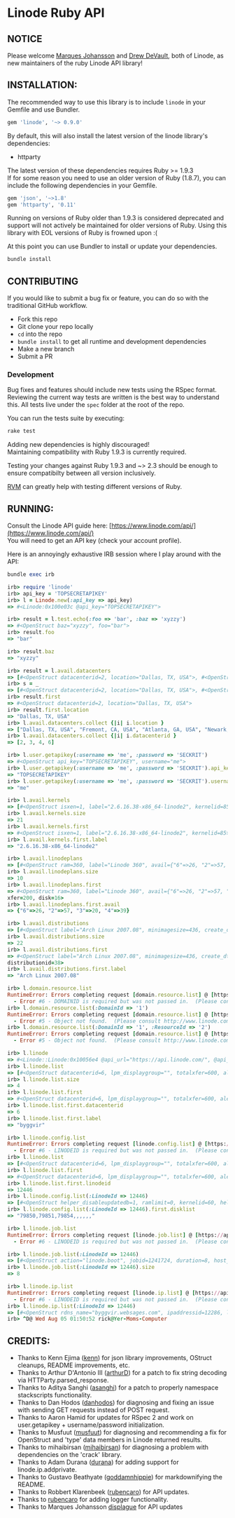 # Linode Ruby API

## NOTICE

Please welcome [Marques Johansson](https://github.com/displague) and [Drew DeVault](https://github.com/sircmpwn), 
both of Linode, as new maintainers of the ruby Linode API library!

## INSTALLATION:

The recommended way to use this library is to include `linode` in your Gemfile and use Bundler.

```ruby
gem 'linode', '~> 0.9.0'
```

By default, this will also install the latest version of the linode library's dependencies:

* httparty

The latest version of these dependencies requires Ruby >= 1.9.3  
If for some reason you need to use an older version of Ruby (1.8.7),
you can include the following dependencies in your Gemfile.

```ruby
gem 'json', '~>1.8'
gem 'httparty', '0.11'
```

Running on versions of Ruby older than 1.9.3 is considered deprecated
and support will not actively be maintained for older versions of Ruby.
Using this library with EOL versions of Ruby is frowned upon :(

At this point you can use Bundler to install or update your dependencies.

```bash
bundle install
```

## CONTRIBUTING

If you would like to submit a bug fix or feature, you can do so with the traditional GitHub workflow.

* Fork this repo
* Git clone your repo locally
* `cd` into the repo
* `bundle install` to get all runtime and development dependencies
* Make a new branch
* Submit a PR

### Development

Bug fixes and features should include new tests using the RSpec format.
Reviewing the current way tests are written is the best way to understand this.
All tests live under the `spec` folder at the root of the repo.

You can run the tests suite by executing:

```bash
rake test
```

Adding new dependencies is highly discouraged!  
Maintaining compatibility with Ruby 1.9.3 is currently required.

Testing your changes against Ruby 1.9.3 and ~> 2.3 should be enough to ensure compatibilty between all version inclusively.

[RVM](rmv.io) can greatly help with testing different versions of Ruby.

## RUNNING:

Consult the Linode API guide here: [https://www.linode.com/api/](https://www.linode.com/api/)    
You will need to get an API key (check your account profile).

Here is an annoyingly exhaustive IRB session where I play around with the API:

```ruby
bundle exec irb

irb> require 'linode'
irb> api_key = 'TOPSECRETAPIKEY'
irb> l = Linode.new(:api_key => api_key)
=> #<Linode:0x100e03c @api_key="TOPSECRETAPIKEY">

irb> result = l.test.echo(:foo => 'bar', :baz => 'xyzzy')
=> #<OpenStruct baz="xyzzy", foo="bar">
irb> result.foo
=> "bar"

irb> result.baz
=> "xyzzy"

irb> result = l.avail.datacenters
=> [#<OpenStruct datacenterid=2, location="Dallas, TX, USA">, #<OpenStruct datacenterid=3, location="Fremont, CA, USA">, #<OpenStruct datacenterid=4, location="Atlanta, GA, USA">, #<OpenStruct datacenterid=6, location="Newark, NJ, USA">]
irb> s = _
=> [#<OpenStruct datacenterid=2, location="Dallas, TX, USA">, #<OpenStruct datacenterid=3, location="Fremont, CA, USA">, #<OpenStruct datacenterid=4, location="Atlanta, GA, USA">, #<OpenStruct datacenterid=6, location="Newark, NJ, USA">]
irb> result.first
=> #<OpenStruct datacenterid=2, location="Dallas, TX, USA">
irb> result.first.location
=> "Dallas, TX, USA"
irb> l.avail.datacenters.collect {|i| i.location }
=> ["Dallas, TX, USA", "Fremont, CA, USA", "Atlanta, GA, USA", "Newark, NJ, USA"]
irb> l.avail.datacenters.collect {|i| i.datacenterid }
=> [2, 3, 4, 6]

irb> l.user.getapikey(:username => 'me', :password => 'SECKRIT')
=> #<OpenStruct api_key="TOPSECRETAPIKEY", username="me">
irb> l.user.getapikey(:username => 'me', :password => 'SECKRIT').api_key
=> "TOPSECRETAPIKEY"
irb> l.user.getapikey(:username => 'me', :password => 'SECKRIT').username
=> "me"

irb> l.avail.kernels
=> [#<OpenStruct isxen=1, label="2.6.16.38-x86_64-linode2", kernelid=85>, #<OpenStruct isxen=1, label="2.6.18.8-domU-linode7", kernelid=81>, #<OpenStruct isxen=1, label="2.6.18.8-linode10", kernelid=89>, #<OpenStruct isxen=1, label="2.6.18.8-linode16", kernelid=98>, #<OpenStruct isxen=1, label="2.6.18.8-x86_64-linode1", kernelid=86>, #<OpenStruct isxen=1, label="2.6.24.4-linode8", kernelid=84>, #<OpenStruct isxen=1, label="2.6.25-linode9", kernelid=88>, #<OpenStruct isxen=1, label="2.6.25.10-linode12", kernelid=90>, #<OpenStruct isxen=1, label="2.6.26-linode13", kernelid=91>, #<OpenStruct isxen=1, label="2.6.27.4-linode14", kernelid=93>, #<OpenStruct isxen=1, label="2.6.27.4-x86_64-linode3", kernelid=94>, #<OpenStruct isxen=1, label="2.6.28-linode15", kernelid=96>, #<OpenStruct isxen=1, label="2.6.28-x86_64-linode4", kernelid=97>, #<OpenStruct isxen=1, label="2.6.28.3-linode17", kernelid=99>, #<OpenStruct isxen=1, label="2.6.28.3-x86_64-linode5", kernelid=100>, #<OpenStruct isxen=1, label="2.6.29-linode18", kernelid=101>, #<OpenStruct isxen=1, label="2.6.29-x86_64-linode6", kernelid=102>, #<OpenStruct isxen=1, label="Latest 2.6 Series (2.6.18.8-linode16)", kernelid=60>, #<OpenStruct isxen=1, label="pv-grub-x86_32", kernelid=92>, #<OpenStruct isxen=1, label="pv-grub-x86_64", kernelid=95>, #<OpenStruct isxen=1, label="Recovery - Finnix (kernel)", kernelid=61>]
irb> l.avail.kernels.size
=> 21
irb> l.avail.kernels.first
=> #<OpenStruct isxen=1, label="2.6.16.38-x86_64-linode2", kernelid=85>
irb> l.avail.kernels.first.label
=> "2.6.16.38-x86_64-linode2"

irb> l.avail.linodeplans
=> [#<OpenStruct ram=360, label="Linode 360", avail={"6"=>26, "2"=>57, "3"=>20, "4"=>39}, price=19.95, planid=1, xfer=200, disk=16>, #<OpenStruct ram=540, label="Linode 540", avail={"6"=>11, "2"=>38, "3"=>14, "4"=>28}, price=29.95, planid=2, xfer=300, disk=24>, #<OpenStruct ram=720, label="Linode 720", avail={"6"=>13, "2"=>27, "3"=>18, "4"=>30}, price=39.95, planid=3, xfer=400, disk=32>, #<OpenStruct ram=1080, label="Linode 1080", avail={"6"=>18, "2"=>7, "3"=>9, "4"=>4}, price=59.95, planid=4, xfer=600, disk=48>, #<OpenStruct ram=1440, label="Linode 1440", avail={"6"=>14, "2"=>5, "3"=>7, "4"=>3}, price=79.95, planid=5, xfer=800, disk=64>, #<OpenStruct ram=2880, label="Linode 2880", avail={"6"=>3, "2"=>3, "3"=>3, "4"=>3}, price=159.95, planid=6, xfer=1600, disk=128>, #<OpenStruct ram=5760, label="Linode 5760", avail={"6"=>5, "2"=>6, "3"=>5, "4"=>5}, price=319.95, planid=7, xfer=2000, disk=256>, #<OpenStruct ram=8640, label="Linode 8640", avail={"6"=>5, "2"=>6, "3"=>5, "4"=>5}, price=479.95, planid=8, xfer=2000, disk=384>, #<OpenStruct ram=11520, label="Linode 11520", avail={"6"=>5, "2"=>6, "3"=>5, "4"=>5}, price=639.95, planid=9, xfer=2000, disk=512>, #<OpenStruct ram=14400, label="Linode 14400", avail={"6"=>5, "2"=>6, "3"=>5, "4"=>5}, price=799.95, planid=10, xfer=2000, disk=640>]
irb> l.avail.linodeplans.size
=> 10
irb> l.avail.linodeplans.first
=> #<OpenStruct ram=360, label="Linode 360", avail={"6"=>26, "2"=>57, "3"=>20, "4"=>39}, price=19.95, planid=1,
xfer=200, disk=16>
irb> l.avail.linodeplans.first.avail
=> {"6"=>26, "2"=>57, "3"=>20, "4"=>39}

irb> l.avail.distributions
=> [#<OpenStruct label="Arch Linux 2007.08", minimagesize=436, create_dt="2007-10-24 00:00:00.0", is64bit=0, distributionid=38>, #<OpenStruct label="Centos 5.0", minimagesize=594, create_dt="2007-04-27 00:00:00.0", is64bit=0, distributionid=32>, #<OpenStruct label="Centos 5.2", minimagesize=950, create_dt="2008-11-30 00:00:00.0", is64bit=0, distributionid=46>, #<OpenStruct label="Centos 5.2 64bit", minimagesize=980, create_dt="2008-11-30 00:00:00.0", is64bit=1, distributionid=47>, #<OpenStruct label="Debian 4.0", minimagesize=200, create_dt="2007-04-18 00:00:00.0", is64bit=0, distributionid=28>, #<OpenStruct label="Debian 4.0 64bit", minimagesize=220, create_dt="2008-12-02 00:00:00.0", is64bit=1, distributionid=48>, #<OpenStruct label="Debian 5.0", minimagesize=200, create_dt="2009-02-19 00:00:00.0", is64bit=0, distributionid=50>, #<OpenStruct label="Debian 5.0 64bit", minimagesize=300, create_dt="2009-02-19 00:00:00.0", is64bit=1, distributionid=51>, #<OpenStruct label="Fedora 8", minimagesize=740, create_dt="2007-11-09 00:00:00.0", is64bit=0, distributionid=40>, #<OpenStruct label="Fedora 9", minimagesize=1175, create_dt="2008-06-09 15:15:21.0", is64bit=0, distributionid=43>, #<OpenStruct label="Gentoo 2007.0", minimagesize=1800, create_dt="2007-08-29 00:00:00.0", is64bit=0, distributionid=35>, #<OpenStruct label="Gentoo 2008.0", minimagesize=1500, create_dt="2009-03-20 00:00:00.0", is64bit=0, distributionid=52>, #<OpenStruct label="Gentoo 2008.0 64bit", minimagesize=2500, create_dt="2009-04-04 00:00:00.0", is64bit=1, distributionid=53>, #<OpenStruct label="OpenSUSE 11.0", minimagesize=850, create_dt="2008-08-21 08:32:16.0", is64bit=0, distributionid=44>, #<OpenStruct label="Slackware 12.0", minimagesize=315, create_dt="2007-07-16 00:00:00.0", is64bit=0, distributionid=34>, #<OpenStruct label="Slackware 12.2", minimagesize=500, create_dt="2009-04-04 00:00:00.0", is64bit=0, distributionid=54>, #<OpenStruct label="Ubuntu 8.04 LTS", minimagesize=400, create_dt="2008-04-23 15:11:29.0", is64bit=0, distributionid=41>, #<OpenStruct label="Ubuntu 8.04 LTS 64bit", minimagesize=350, create_dt="2008-06-03 12:51:11.0", is64bit=1, distributionid=42>, #<OpenStruct label="Ubuntu 8.10", minimagesize=220, create_dt="2008-10-30 23:23:03.0", is64bit=0, distributionid=45>, #<OpenStruct label="Ubuntu 8.10 64bit", minimagesize=230, create_dt="2008-12-02 00:00:00.0", is64bit=1, distributionid=49>, #<OpenStruct label="Ubuntu 9.04", minimagesize=350, create_dt="2009-04-23 00:00:00.0", is64bit=0, distributionid=55>, #<OpenStruct label="Ubuntu 9.04 64bit", minimagesize=350, create_dt="2009-04-23 00:00:00.0", is64bit=1, distributionid=56>]
irb> l.avail.distributions.size
=> 22
irb> l.avail.distributions.first
=> #<OpenStruct label="Arch Linux 2007.08", minimagesize=436, create_dt="2007-10-24 00:00:00.0", is64bit=0,
distributionid=38>
irb> l.avail.distributions.first.label
=> "Arch Linux 2007.08"

irb> l.domain.resource.list
RuntimeError: Errors completing request [domain.resource.list] @ [https://api.linode.com/] with data [{}]:
  - Error #6 - DOMAINID is required but was not passed in.  (Please consult http://www.linode.com/api/dns/domain.resource.list)
irb> l.domain.resource.list(:DomainId => '1')
RuntimeError: Errors completing request [domain.resource.list] @ [https://api.linode.com/] with data [{:DomainId=>"1"}]:
  - Error #5 - Object not found.  (Please consult http://www.linode.com/api/dns/domain.resource.list)
irb> l.domain.resource.list(:DomainId => '1', :ResourceId => '2')
RuntimeError: Errors completing request [domain.resource.list] @ [https://api.linode.com/] with data [{:DomainId=>"1", :ResourceId=>"2"}]:
  - Error #5 - Object not found.  (Please consult http://www.linode.com/api/dns/domain.resource.list)

irb> l.linode
=> #<Linode::Linode:0x10056e4 @api_url="https://api.linode.com/", @api_key="TOPSECRETAPIKEY">
irb> l.linode.list
=> [#<OpenStruct datacenterid=6, lpm_displaygroup="", totalxfer=600, alert_bwquota_enabled=1, alert_diskio_enabled=1, watchdog=1, alert_cpu_threshold=90, alert_bwout_threshold=5, backupsenabled=0, backupweeklyday="", status=1, alert_cpu_enabled=1, label="byggvir", totalram=1080, backupwindow=0, alert_diskio_threshold=300, alert_bwin_threshold=5, alert_bwquota_threshold=80, linodeid=12446, totalhd=49152, alert_bwin_enabled=1, alert_bwout_enabled=1>, #<OpenStruct datacenterid=4, lpm_displaygroup="", totalxfer=200, alert_bwquota_enabled=1, alert_diskio_enabled=1, watchdog=1, alert_cpu_threshold=90, alert_bwout_threshold=5, backupsenabled=0, backupweeklyday="", status=1, alert_cpu_enabled=1, label="bragi", totalram=360, backupwindow=0, alert_diskio_threshold=300, alert_bwin_threshold=5, alert_bwquota_threshold=80, linodeid=15418, totalhd=16384, alert_bwin_enabled=1, alert_bwout_enabled=1>, #<OpenStruct datacenterid=2, lpm_displaygroup="", totalxfer=200, alert_bwquota_enabled=1, alert_diskio_enabled=1, watchdog=1, alert_cpu_threshold=90, alert_bwout_threshold=5, backupsenabled=0, backupweeklyday="", status=1, alert_cpu_enabled=1, label="nerthus", totalram=360, backupwindow=0, alert_diskio_threshold=300, alert_bwin_threshold=5, alert_bwquota_threshold=80, linodeid=15419, totalhd=16384, alert_bwin_enabled=1, alert_bwout_enabled=1>, #<OpenStruct datacenterid=3, lpm_displaygroup="", totalxfer=200, alert_bwquota_enabled=1, alert_diskio_enabled=1, watchdog=1, alert_cpu_threshold=90, alert_bwout_threshold=5, backupsenabled=0, backupweeklyday=0, status=1, alert_cpu_enabled=1, label="hoenir", totalram=360, backupwindow=0, alert_diskio_threshold=500, alert_bwin_threshold=5, alert_bwquota_threshold=80, linodeid=24405, totalhd=16384, alert_bwin_enabled=1, alert_bwout_enabled=1>]
irb> l.linode.list.size
=> 4
irb> l.linode.list.first
=> #<OpenStruct datacenterid=6, lpm_displaygroup="", totalxfer=600, alert_bwquota_enabled=1, alert_diskio_enabled=1, watchdog=1, alert_cpu_threshold=90, alert_bwout_threshold=5, backupsenabled=0, backupweeklyday="", status=1, alert_cpu_enabled=1, label="byggvir", totalram=1080, backupwindow=0, alert_diskio_threshold=300, alert_bwin_threshold=5, alert_bwquota_threshold=80, linodeid=12446, totalhd=49152, alert_bwin_enabled=1, alert_bwout_enabled=1>
irb> l.linode.list.first.datacenterid
=> 6
irb> l.linode.list.first.label
=> "byggvir"

irb> l.linode.config.list
RuntimeError: Errors completing request [linode.config.list] @ [https://api.linode.com/] with data [{}]:
  - Error #6 - LINODEID is required but was not passed in.  (Please consult http://www.linode.com/api/linode/linode.config.list)
irb> l.linode.list
=> [#<OpenStruct datacenterid=6, lpm_displaygroup="", totalxfer=600, alert_bwquota_enabled=1, alert_diskio_enabled=1, watchdog=1, alert_cpu_threshold=90, alert_bwout_threshold=5, backupsenabled=0, backupweeklyday="", status=1, alert_cpu_enabled=1, label="byggvir", totalram=1080, backupwindow=0, alert_diskio_threshold=300, alert_bwin_threshold=5, alert_bwquota_threshold=80, linodeid=12446, totalhd=49152, alert_bwin_enabled=1, alert_bwout_enabled=1>, #<OpenStruct datacenterid=4, lpm_displaygroup="", totalxfer=200, alert_bwquota_enabled=1, alert_diskio_enabled=1, watchdog=1, alert_cpu_threshold=90, alert_bwout_threshold=5, backupsenabled=0, backupweeklyday="", status=1, alert_cpu_enabled=1, label="bragi", totalram=360, backupwindow=0, alert_diskio_threshold=300, alert_bwin_threshold=5, alert_bwquota_threshold=80, linodeid=15418, totalhd=16384, alert_bwin_enabled=1, alert_bwout_enabled=1>, #<OpenStruct datacenterid=2, lpm_displaygroup="", totalxfer=200, alert_bwquota_enabled=1, alert_diskio_enabled=1, watchdog=1, alert_cpu_threshold=90, alert_bwout_threshold=5, backupsenabled=0, backupweeklyday="", status=1, alert_cpu_enabled=1, label="nerthus", totalram=360, backupwindow=0, alert_diskio_threshold=300, alert_bwin_threshold=5, alert_bwquota_threshold=80, linodeid=15419, totalhd=16384, alert_bwin_enabled=1, alert_bwout_enabled=1>, #<OpenStruct datacenterid=3, lpm_displaygroup="", totalxfer=200, alert_bwquota_enabled=1, alert_diskio_enabled=1, watchdog=1, alert_cpu_threshold=90, alert_bwout_threshold=5, backupsenabled=0, backupweeklyday=0, status=1, alert_cpu_enabled=1, label="hoenir", totalram=360, backupwindow=0, alert_diskio_threshold=500, alert_bwin_threshold=5, alert_bwquota_threshold=80, linodeid=24405, totalhd=16384,alert_bwin_enabled=1, alert_bwout_enabled=1>]
irb> l.linode.list.first
=> #<OpenStruct datacenterid=6, lpm_displaygroup="", totalxfer=600, alert_bwquota_enabled=1, alert_diskio_enabled=1, watchdog=1, alert_cpu_threshold=90, alert_bwout_threshold=5, backupsenabled=0, backupweeklyday="", status=1, alert_cpu_enabled=1, label="byggvir", totalram=1080, backupwindow=0, alert_diskio_threshold=300, alert_bwin_threshold=5, alert_bwquota_threshold=80, linodeid=12446, totalhd=49152, alert_bwin_enabled=1, alert_bwout_enabled=1>
irb> l.linode.list.first.linodeid
=> 12446
irb> l.linode.config.list(:LinodeId => 12446)
=> [#<OpenStruct helper_disableupdatedb=1, ramlimit=0, kernelid=60, helper_depmod=1, rootdevicecustom="", disklist="79850,79851,79854,,,,,,", label="byggvir", runlevel="default", rootdevicero=true, configid=43615, rootdevicenum=1, linodeid=12446, helper_libtls=false, helper_xen=1, comments="">]
irb> l.linode.config.list(:LinodeId => 12446).first.disklist
=> "79850,79851,79854,,,,,,"

irb> l.linode.job.list
RuntimeError: Errors completing request [linode.job.list] @ [https://api.linode.com/] with data [{}]:
  - Error #6 - LINODEID is required but was not passed in.  (Please consult http://www.linode.com/api/linode/linode.job.list)

irb> l.linode.job.list(:LinodeId => 12446)
=> [#<OpenStruct action="linode.boot", jobid=1241724, duration=8, host_finish_dt="2009-07-14 17:07:29.0", host_message="", linodeid=12446, host_success=1, host_start_dt="2009-07-14 17:07:21.0", entered_dt="2009-07-14 17:06:25.0", label="System Boot - byggvir">, #<OpenStruct action="linode.shutdown", jobid=1241723, duration=14, host_finish_dt="2009-07-14 17:07:20.0", host_message="", linodeid=12446, host_success=1, host_start_dt="2009-07-14 17:07:06.0", entered_dt="2009-07-14 17:06:25.0", label="System Shutdown">, #<OpenStruct action="linode.boot", jobid=1182441, duration=0, host_finish_dt="2009-06-10 04:27:49.0", host_message="Linode already running", linodeid=12446, host_success=0, host_start_dt="2009-06-10 04:27:49.0", entered_dt="2009-06-10 04:26:05.0", label="Lassie initiated boot">, #<OpenStruct action="linode.boot", jobid=1182436, duration=8, host_finish_dt="2009-06-10 04:27:49.0", host_message="", linodeid=12446, host_success=1, host_start_dt="2009-06-10 04:27:41.0", entered_dt="1974-01-04 00:00:00.0", label="Host initiated restart">, #<OpenStruct action="linode.boot", jobid=1182273, duration=0, host_finish_dt="2009-06-10 03:02:31.0", host_message="Linode already running", linodeid=12446, host_success=0, host_start_dt="2009-06-10 03:02:31.0", entered_dt="2009-06-10 02:59:49.0", label="Lassie initiated boot">, #<OpenStruct action="linode.boot", jobid=1182268, duration=8, host_finish_dt="2009-06-10 03:02:31.0", host_message="", linodeid=12446, host_success=1, host_start_dt="2009-06-10 03:02:23.0", entered_dt="1974-01-04 00:00:00.0", label="Host initiated restart">, #<OpenStruct action="linode.boot", jobid=1182150, duration=1, host_finish_dt="2009-06-10 01:28:40.0", host_message="Linode already running", linodeid=12446, host_success=0, host_start_dt="2009-06-10 01:28:39.0", entered_dt="2009-06-10 01:26:55.0", label="Lassie initiated boot">, #<OpenStruct action="linode.boot", jobid=1182145, duration=8, host_finish_dt="2009-06-10 01:28:39.0", host_message="", linodeid=12446, host_success=1, host_start_dt="2009-06-10 01:28:31.0", entered_dt="1974-01-04 00:00:00.0", label="Host initiated restart">]
irb> l.linode.job.list(:LinodeId => 12446).size
=> 8

irb> l.linode.ip.list
RuntimeError: Errors completing request [linode.ip.list] @ [https://api.linode.com/] with data [{}]:
  - Error #6 - LINODEID is required but was not passed in.  (Please consult http://www.linode.com/api/linode/linode.ip.list)
irb> l.linode.ip.list(:LinodeId => 12446)
=> [#<OpenStruct rdns_name="byggvir.websages.com", ipaddressid=12286, linodeid=12446, ispublic=1, ipaddress="209.123.234.161">, #<OpenStruct rdns_name="li101-51.members.linode.com", ipaddressid=23981, linodeid=12446, ispublic=1, ipaddress="97.107.140.51">]
irb> ^D@ Wed Aug 05 01:50:52 rick@Yer-Moms-Computer
```

## CREDITS:

* Thanks to Kenn Ejima ([kenn](http://github.com/kenn)) for json library improvements, OStruct cleanups, README improvements, etc.
* Thanks to Arthur D'Antonio III ([arthurD](http://github.com/arthurD)) for a patch to fix string decoding via HTTParty.parsed_response.
* Thanks to Aditya Sanghi ([asanghi](http://github.com/asanghi)) for a patch to properly namespace stackscripts functionality.
* Thanks to Dan Hodos ([danhodos](http://github.com/danhodos)) for diagnosing and fixing an issue with sending GET requests instead of POST request.
* Thanks to Aaron Hamid for updates for RSpec 2 and work on user.getapikey + username/password initialization.
* Thanks to Musfuut ([musfuut](http://github.com/musfuut)) for diagnosing and recommending a fix for OpenStruct and 'type' data members in Linode returned results.
* Thanks to mihaibirsan ([mihaibirsan](http://github.com/mihaibirsan)) for diagnosing a problem with dependencies on the 'crack' library.
* Thanks to Adam Durana ([durana](http://github.com/durana)) for adding support for linode.ip.addprivate.
* Thanks to Gustavo Beathyate ([goddamnhippie](http://github.com/goddamnhippie)) for markdownifying the README.
* Thanks to Robbert Klarenbeek ([rubencaro](https://github.com/robbertkl)) for API updates.
* Thanks to [rubencaro](https://github.com/rubencaro) for adding logger functionality.
* Thanks to Marques Johansson [displague](https://github.com/displague) for API updates

